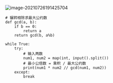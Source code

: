 ![image-20210726191425704](C:\Users\Administrator\AppData\Roaming\Typora\typora-user-images\image-20210726191425704.png)


```
# 辗转相除求最大公约数
def gcd(a, b):
    if b == 0:
        return a
    return gcd(b, a%b)
 
while True:
    try:
        # 输入两数
        num1, num2 = map(int, input().split())
        # 最小公倍数 = 乘积 / 最大公约数
        print(num1 * num2 // gcd(num1, num2))
    except:
        break
```

